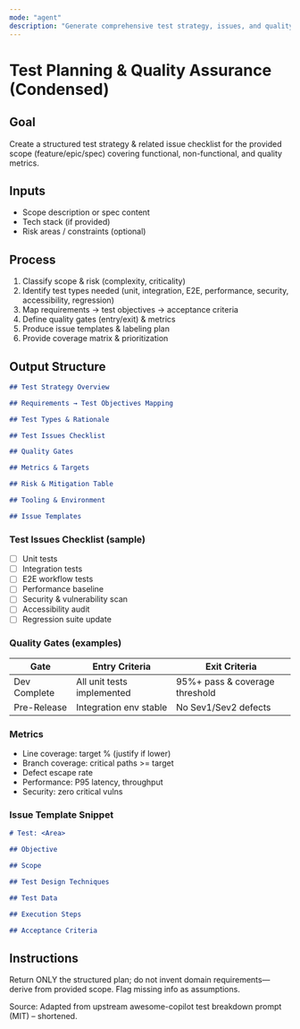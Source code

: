 ```yaml
---
mode: "agent"
description: "Generate comprehensive test strategy, issues, and quality gates for a feature or epic."
---
```


# Test Planning & Quality Assurance (Condensed)

## Goal

Create a structured test strategy & related issue checklist for the provided scope (feature/epic/spec) covering functional, non-functional, and quality metrics.

## Inputs

- Scope description or spec content
- Tech stack (if provided)
- Risk areas / constraints (optional)

## Process

1. Classify scope & risk (complexity, criticality)
2. Identify test types needed (unit, integration, E2E, performance, security, accessibility, regression)
3. Map requirements → test objectives → acceptance criteria
4. Define quality gates (entry/exit) & metrics
5. Produce issue templates & labeling plan
6. Provide coverage matrix & prioritization

## Output Structure

```markdown
## Test Strategy Overview

## Requirements → Test Objectives Mapping

## Test Types & Rationale

## Test Issues Checklist

## Quality Gates

## Metrics & Targets

## Risk & Mitigation Table

## Tooling & Environment

## Issue Templates
```

### Test Issues Checklist (sample)

- [ ] Unit tests
- [ ] Integration tests
- [ ] E2E workflow tests
- [ ] Performance baseline
- [ ] Security & vulnerability scan
- [ ] Accessibility audit
- [ ] Regression suite update

### Quality Gates (examples)

| Gate         | Entry Criteria             | Exit Criteria                  |
| ------------ | -------------------------- | ------------------------------ |
| Dev Complete | All unit tests implemented | 95%+ pass & coverage threshold |
| Pre-Release  | Integration env stable     | No Sev1/Sev2 defects           |

### Metrics

- Line coverage: target % (justify if lower)
- Branch coverage: critical paths >= target
- Defect escape rate
- Performance: P95 latency, throughput
- Security: zero critical vulns

### Issue Template Snippet

```markdown
# Test: <Area>

## Objective

## Scope

## Test Design Techniques

## Test Data

## Execution Steps

## Acceptance Criteria
```

## Instructions

Return ONLY the structured plan; do not invent domain requirements—derive from provided scope. Flag missing info as assumptions.

Source: Adapted from upstream awesome-copilot test breakdown prompt (MIT) – shortened.
